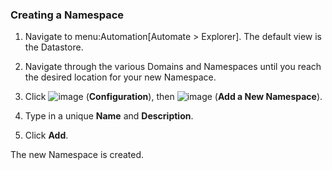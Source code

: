 ### Creating a Namespace

1.  Navigate to menu:Automation\[Automate \> Explorer\]. The default
    view is the Datastore.

2.  Navigate through the various Domains and Namespaces until you reach
    the desired location for your new Namespace.

3.  Click ![image](../images/1847.png) (**Configuration**), then
    ![image](../images/1862.png) (**Add a New Namespace**).

4.  Type in a unique **Name** and **Description**.

5.  Click **Add**.

The new Namespace is created.
